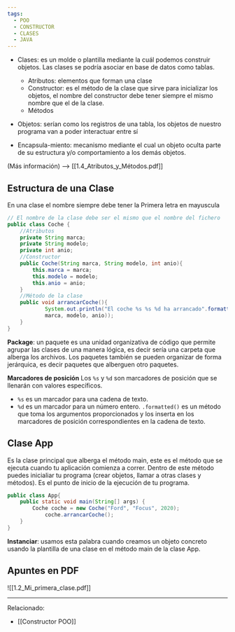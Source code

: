 ```yaml
---
tags:
  - POO
  - CONSTRUCTOR
  - CLASES
  - JAVA
---
```


- Clases: es un molde o plantilla mediante la cuál podemos construir objetos. Las clases se podría asociar en base de datos como tablas.
	- Atributos: elementos que forman una clase
	- Constructor: es el método de la clase que sirve para inicializar los objetos, el nombre del constructor debe tener siempre el mismo nombre que el de la clase.
	- Métodos

- Objetos: serían como los registros de una tabla, los objetos de nuestro programa van a poder interactuar entre sí 

- Encapsula-miento: mecanismo mediante el cual un objeto oculta parte de su estructura y/o comportamiento a los demás objetos.

(Más información) --> [[1.4_Atributos_y_Métodos.pdf]]

## Estructura de una Clase
En una clase el nombre siempre debe tener la Primera letra en mayuscula

```JAVA
// El nombre de la clase debe ser el mismo que el nombre del fichero
public class Coche {
	//Atributos
	private String marca;
	private String modelo;
	private int anio;
	//Constructor
	public Coche(String marca, String modelo, int anio){
		this.marca = marca;
		this.modelo = modelo;
		this.anio = anio;
	}
	//Método de la clase 
	public void arrancarCoche(){
			System.out.println("El coche %s %s %d ha arrancado".formatted(
			marca, modelo, anio)); 
	}
}
```

**Package**: un paquete es una unidad organizativa de código que permite agrupar las clases de una manera lógica, es decir sería una carpeta que alberga los archivos. Los paquetes también se pueden organizar de forma jerárquica, es decir paquetes que alberguen otro paquetes.

**Marcadores de posición**
Los `%s` y `%d` son marcadores de posición que se llenarán con valores específicos.

- `%s` es un marcador para una cadena de texto.
- `%d` es un marcador para un número entero.
`.formatted()` es un método que toma los argumentos proporcionados y los inserta en los marcadores de posición correspondientes en la cadena de texto.

## Clase App 

Es la clase principal que alberga el método main, este es el método que se ejecuta cuando tu aplicación comienza a correr. Dentro de este método puedes inicialiar tu programa (crear objetos, llamar a otras clases y métodos). Es el punto de inicio de la ejecución de tu programa.

```JAVA
public class App{
	public static void main(String[] args) {
		Coche coche = new Coche("Ford", "Focus", 2020);
			coche.arrancarCoche();
	}
}
```

**Instanciar**: usamos esta palabra cuando creamos un objeto concreto usando la plantilla de una clase en el método main de la clase App.

Apuntes en PDF
----

![[1.2_Mi_primera_clase.pdf]]

----
Relacionado:

- [[Constructor POO]]